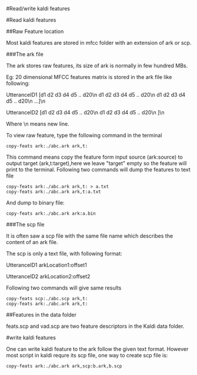 #Read/write kaldi features

#Read kaldi features

##Raw Feature location

Most kaldi features are stored in mfcc folder with an extension of ark or scp.

###The ark file

The ark stores raw features, its size of ark is normally in few hundred MBs.

Eg: 20 dimensional MFCC features matrix is stored in the ark file like following:

UtteranceID1 [d1 d2 d3 d4 d5 .. d20\n d1 d2 d3 d4 d5 .. d20\n d1 d2 d3 d4 d5 .. d20\n ...]\n

UtteranceID2 [d1 d2 d3 d4 d5 .. d20\n d1 d2 d3 d4 d5 .. d20\n ]\n

Where \n means new line.

To view raw feature, type the following command in the terminal
```
copy-feats ark:./abc.ark ark,t:
```
This command means copy the feature form input source (ark:source) to output target (ark,t:target),here we leave "target" empty so the feature will print to the terminal.
Following two commands will dump the features to text file
```
copy-feats ark:./abc.ark ark,t: > a.txt
copy-feats ark:./abc.ark ark,t:a.txt
```
And dump to binary file:
```
copy-feats ark:./abc.ark ark:a.bin
```


###The scp file

It is often saw a scp file with the same file name which describes the content of an ark file.

The scp is only a text file, with following format:

UtteranceID1 arkLocation1:offset1 

UtteranceID2 arkLocation2:offset2




Following two commands will give same results
```
copy-feats scp:./abc.scp ark,t:
copy-feats ark:./abc.ark ark,t:
```
##Features in the data folder

feats.scp and vad.scp are two feature descriptors in the Kaldi data folder.


#write kaldi features

One can write kaldi feature to the ark follow the given text format. However most script in kaldi requre its scp file, one way to create scp file is:
```
copy-feats ark:./abc.ark ark,scp:b.ark,b.scp
```